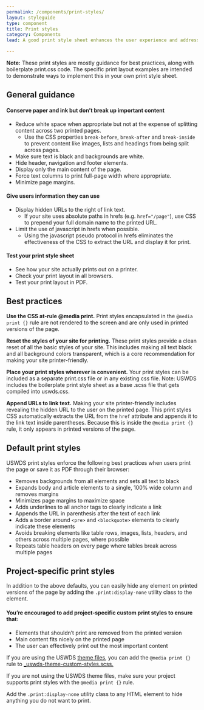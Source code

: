 ```yaml
---
permalink: /components/print-styles/
layout: styleguide
type: component
title: Print styles
category: Components
lead: A good print style sheet enhances the user experience and addresses many issues people face when printing from the web.

---
```


<div class="site-note"><strong>Note:</strong> These print styles are mostly guidance for best practices, along with boilerplate print.css code. The specific print layout examples are intended to demonstrate ways to implement this in your own print style sheet.</div>

<section class="site-component-section">
  <h2>General guidance</h2>
  <h4 class="margin-bottom-1">Conserve paper and ink but don’t break up important content</h4>
  <ul>
    <li>Reduce white space when appropriate but not at the expense of splitting content across two printed pages.
      <ul>
        <li>Use the CSS properties <code>break-before</code>, <code>break-after</code> and <code>break-inside</code> to prevent content like images, lists and headings from being split across pages.</li>
      </ul>
    </li>
    <li>Make sure text is black and backgrounds are white.</li>
    <li>Hide header, navigation and footer elements.</li>
    <li>Display only the main content of the page.</li>
    <li>Force text columns to print full-page width where appropriate.</li>
    <li>Minimize page margins.</li>
  </ul>

  <h4 class="margin-bottom-1">Give users information they can use</h4>
  <ul>
    <li>Display hidden URLs to the right of link text.
      <ul>
        <li>If your site uses absolute paths in hrefs (e.g. <code>href="/page"</code>), use CSS to prepend your full domain name to the printed URL.</li>
      </ul>
    </li>
    <li>Limit the use of javascript in hrefs when possible.
      <ul>
        <li>Using the javascript pseudo protocol in hrefs eliminates the effectiveness of the CSS to extract the URL and display it for print. </li>
      </ul>
    </li>
  </ul>
  <h4 class="margin-bottom-1">Test your print style sheet</h4>
  <ul>
    <li>See how your site actually prints out on a printer.</li>
    <li>Check your print layout in all browsers.</li>
    <li>Test your print layout in PDF.</li>
  </ul>

  <h2>Best practices</h2>

  <p><strong>Use the CSS at-rule @media print.</strong> Print styles encapsulated in the <code>@media print {}</code> rule are not rendered to the screen and are only used in printed versions of the page.</p>

  <p><strong>Reset the styles of your site for printing.</strong> These print styles provide a clean reset of all the basic styles of your site. This includes making all text black and all background colors transparent, which is a core recommendation for making your site printer-friendly.</p>

  <p><strong>Place your print styles wherever is convenient.</strong> Your print styles can be included as a separate print.css file or in any existing css file. Note: USWDS includes the boilerplate print style sheet as a base .scss file that gets compiled into uswds.css.</p>

  <p><strong>Append URLs to link text.</strong> Making your site printer-friendly includes revealing the hidden URL to the user on the printed page. This print styles CSS automatically extracts the URL from the <code>href</code> attribute and appends it to the link text inside parentheses. Because this is inside the <code>@media print {}</code> rule, it only appears in printed versions of the page.</p>

  <h2>Default print styles</h2>

  <p>USWDS print styles enforce the following best practices when users print the page or save it as PDF through their browser:</p>
  <ul>
    <li>Removes backgrounds from all elements and sets all text to black</li>
    <li>Expands body and article elements to a single, 100% wide column and removes margins</li>
    <li>Minimizes page margins to maximize space</li>
    <li>Adds underlines to all anchor tags to clearly indicate a link</li>
    <li>Appends the URL in parenthesis after the text of each link</li>
    <li>Adds a border around <code>&lt;pre&gt;</code> and <code>&lt;blockquote&gt;</code> elements to clearly indicate these elements</li>
    <li>Avoids breaking elements like table rows, images, lists, headers, and others across multiple pages, where possible</li>
    <li>Repeats table headers on every page where tables break across multiple pages</li>
  </ul>

  <h2>Project-specific print styles</h2>
  <p>In addition to the above defaults, you can easily hide any element on printed versions of the page by adding the <code>.print:display-none</code> utility class to the element.</p>

  <h4 class="margin-bottom-1">You’re encouraged to add project-specific custom print styles to ensure that:</h4>
  <ul>
    <li>Elements that shouldn’t print are removed from the printed version</li>
    <li>Main content fits nicely on the printed page</li>
    <li>The user can effectively print out the most important content</li>
  </ul>

  <p>If you are using the USWDS <a href="https://github.com/uswds/uswds/tree/develop/src/stylesheets/theme" target="_blank">theme files</a>, you can add the <code>@media print {}</code> rule to <a href="https://github.com/uswds/uswds/blob/develop/src/stylesheets/theme/_uswds-theme-custom-styles.scss" target="_blank">_uswds-theme-custom-styles.scss.</a></p>

  <p>If you are not using the USWDS theme files, make sure your project supports print styles with the <code>@media print {}</code> rule.</p>

  <p>Add the <code>.print:display-none</code> utility class to any HTML element to hide anything you do not want to print.</p>

</section>


